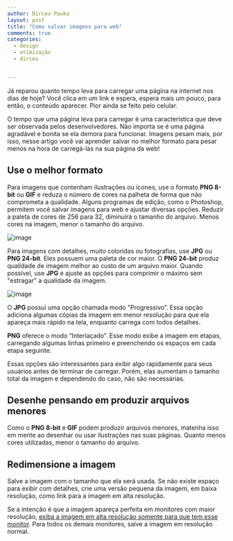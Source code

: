 ```yaml
---
author: Dirceu Pauka
layout: post
title: "Como salvar imagens para web"
comments: true
categories:
  - design
  - otimização
  - dirceu 


---
```


Já reparou quanto tempo leva para carregar uma página na internet nos dias de hoje? Você clica em um link e espera, espera mais um pouco, para então, o conteúdo aparecer. Pior ainda se feito pelo celular.

O tempo que uma página leva para carregar é uma característica que deve ser observada pelos desenvolvedores. Não importa se é uma página agradável e bonita se ela demora para funcionar. Imagens pesam mais, por isso, nesse artigo você vai aprender salvar no melhor formato para pesar menos na hora de carregá-las na sua página da web!

<!--more-->

## Use o melhor formato

Para imagens que contenham ilustrações ou ícones, use o formato **PNG 8-bit** ou **GIF** e reduza o número de cores na palheta de forma que não comprometa a qualidade. Alguns programas de edição, como o Photoshop, permitem você salvar imagens para web e ajustar diversas opções. Reduzir a paleta de cores de 256 para 32, diminuirá o tamanho do arquivo. Menos cores na imagem, menor o tamanho do arquivo.

![image](/blog/images/posts/2014-02-07/filetypes.jpg)

Para imagens com detalhes, muito coloridas ou fotografias, use **JPG** ou **PNG 24-bit**. Eles possuem uma paleta de cor maior. O **PNG 24-bit** produz qualidade de imagem melhor ao custo de um arquivo maior. Quando possível, use **JPG** e ajuste as opções para comprimir o máximo sem "estragar" a qualidade da imagem.

![image](/blog/images/posts/2014-02-07/filetype_jpg.jpg)

O **JPG** possui uma opção chamada modo "Progressivo”. Essa opção adiciona algumas cópias da imagem em menor resolução para que ela apareça mais rápido na tela, enquanto carrega com todos detalhes.

**PNG** oferece o modo “Interlaçado”. Esse modo exibe a imagem em etapas, carregando algumas linhas primeiro e preenchendo os espaços em cada etapa seguinte.

Essas opções são interessantes para exibir algo rapidamente para seus usuários antes de terminar de carregar. Porém, elas aumentam o tamanho total da imagem e dependendo do caso, não são necessárias.

## Desenhe pensando em produzir arquivos menores

Como o **PNG 8-bit** e **GIF** podem produzir arquivos menores, matenha isso em mente ao desenhar ou usar ilustrações nas suas páginas. Quanto menos cores utilizadas, menor o tamanho do arquivo.

## Redimensione a imagem

Salve a imagem com o tamanho que ela será usada. Se não existe espaço para exibir com detalhes, crie uma versão pequena da imagem, em baixa resolução, como link para a imagem em alta resolução.

Se a intenção é que a imagem apareça perfeita em monitores com maior resolução, [exiba a imagem em alta resolução somente para que tem esse monitor](http://sergiolopes.org/media-queries-retina/). Para todos os demais monitores, salve a imagem em resolução normal.
